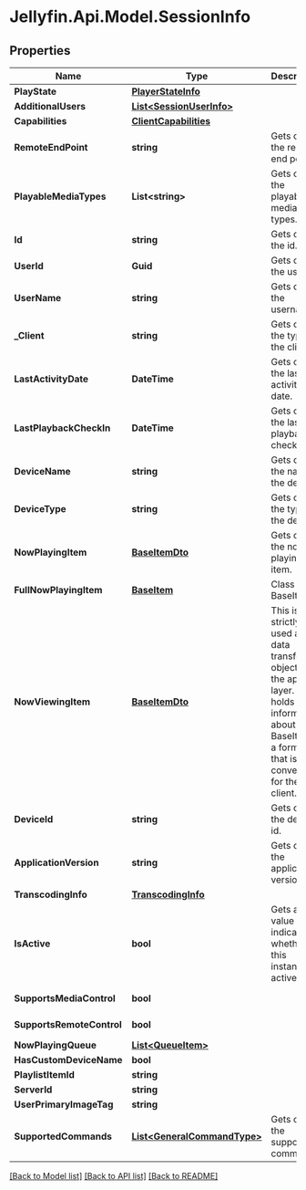 
# Jellyfin.Api.Model.SessionInfo

## Properties

Name | Type | Description | Notes
------------ | ------------- | ------------- | -------------
**PlayState** | [**PlayerStateInfo**](PlayerStateInfo.md) |  | [optional] 
**AdditionalUsers** | [**List&lt;SessionUserInfo&gt;**](SessionUserInfo.md) |  | [optional] 
**Capabilities** | [**ClientCapabilities**](ClientCapabilities.md) |  | [optional] 
**RemoteEndPoint** | **string** | Gets or sets the remote end point. | [optional] 
**PlayableMediaTypes** | **List&lt;string&gt;** | Gets or sets the playable media types. | [optional] [readonly] 
**Id** | **string** | Gets or sets the id. | [optional] 
**UserId** | **Guid** | Gets or sets the user id. | [optional] 
**UserName** | **string** | Gets or sets the username. | [optional] 
**_Client** | **string** | Gets or sets the type of the client. | [optional] 
**LastActivityDate** | **DateTime** | Gets or sets the last activity date. | [optional] 
**LastPlaybackCheckIn** | **DateTime** | Gets or sets the last playback check in. | [optional] 
**DeviceName** | **string** | Gets or sets the name of the device. | [optional] 
**DeviceType** | **string** | Gets or sets the type of the device. | [optional] 
**NowPlayingItem** | [**BaseItemDto**](BaseItemDto.md) | Gets or sets the now playing item. | [optional] 
**FullNowPlayingItem** | [**BaseItem**](BaseItem.md) | Class BaseItem. | [optional] 
**NowViewingItem** | [**BaseItemDto**](BaseItemDto.md) | This is strictly used as a data transfer object from the api layer.  This holds information about a BaseItem in a format that is convenient for the client. | [optional] 
**DeviceId** | **string** | Gets or sets the device id. | [optional] 
**ApplicationVersion** | **string** | Gets or sets the application version. | [optional] 
**TranscodingInfo** | [**TranscodingInfo**](TranscodingInfo.md) |  | [optional] 
**IsActive** | **bool** | Gets a value indicating whether this instance is active. | [optional] [readonly] 
**SupportsMediaControl** | **bool** |  | [optional] [readonly] 
**SupportsRemoteControl** | **bool** |  | [optional] [readonly] 
**NowPlayingQueue** | [**List&lt;QueueItem&gt;**](QueueItem.md) |  | [optional] 
**HasCustomDeviceName** | **bool** |  | [optional] 
**PlaylistItemId** | **string** |  | [optional] 
**ServerId** | **string** |  | [optional] 
**UserPrimaryImageTag** | **string** |  | [optional] 
**SupportedCommands** | [**List&lt;GeneralCommandType&gt;**](GeneralCommandType.md) | Gets or sets the supported commands. | [optional] [readonly] 

[[Back to Model list]](../README.md#documentation-for-models)
[[Back to API list]](../README.md#documentation-for-api-endpoints)
[[Back to README]](../README.md)

